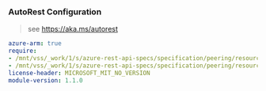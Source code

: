 ### AutoRest Configuration

> see https://aka.ms/autorest

``` yaml
azure-arm: true
require:
- /mnt/vss/_work/1/s/azure-rest-api-specs/specification/peering/resource-manager/readme.md
- /mnt/vss/_work/1/s/azure-rest-api-specs/specification/peering/resource-manager/readme.go.md
license-header: MICROSOFT_MIT_NO_VERSION
module-version: 1.1.0

```
